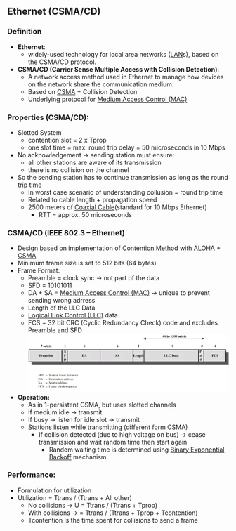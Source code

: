 ## Ethernet (CSMA/CD)

### Definition
- **Ethernet**:
	- widely-used technology for local area networks ([LAN](LAN.md)s), based on the CSMA/CD protocol.
- **CSMA/CD (Carrier Sense Multiple Access with Collision Detection)**: 
	- A network access method used in Ethernet to manage how devices on the network share the communication medium.
	- Based on [CSMA](CSMA.md) + Collision Detection
	- Underlying protocol for [Medium Access Control (MAC)](Medium%20Access%20Control%20(MAC).md)
### Properties (CSMA/CD):
- Slotted System
	- contention slot = 2 x Tprop
	- one slot time = max. round trip delay = 50 microseconds in 10 Mbps
- No acknowledgement -> sending station must ensure:
	- all other stations are aware of its transmission
	- there is no collision on the channel
- So the sending station has to continue transmission as long as the round trip time
	- In worst case scenario of understanding collusion = round trip time
	- Related to cable length + propagation speed
	- 2500 meters of [Coaxial Cable](Coaxial%20Cable.md)(standard for 10 Mbps Ethernet)
		- RTT = approx. 50 microseconds
### CSMA/CD (IEEE 802.3 – Ethernet)
- Design based on implementation of [Contention Method](Asynchronous%20(dynamic)%20Solutions.md#Contention%20Method) with [ALOHA](ALOHA.md) + [CSMA](CSMA.md)
- Minimum frame size is set to 512 bits (64 bytes)
- Frame Format:
	- Preamble = clock sync -> not part of the data  
	- SFD = 10101011
	- DA + SA = [Medium Access Control (MAC)](Medium%20Access%20Control%20(MAC).md) -> unique to prevent sending wrong adrress
	- Length of the LLC Data
	- [Logical Link Control (LLC)](Logical%20Link%20Control%20(LLC).md) data
	- FCS = 32 bit CRC (Cyclic Redundancy Check) code and excludes Preamble and SFD
![](../../Attachments/CSMA-CDFrameFormat.png)
- **Operation:**
	- As in 1-persistent CSMA, but uses slotted channels
	- If medium idle -> transmit
	- If busy -> listen for idle slot -> transmit
	- Stations listen while transmitting (different form CSMA)
		- If collision detected (due to high voltage on bus) -> cease transmission and wait random time then start again
			- Random waiting time is determined using [Binary Exponential Backoff](Binary%20Exponential%20Backoff.md) mechanism
### Performance:
- Formulation for utilization
- Utilization = Ttrans / (Ttrans + All other)
	- No collisions  -> U = Ttrans / (Ttrans + Tprop)
	- With collisions  ->  = Ttrans / (Ttrans + Tprop + Tcontention)
	- Tcontention is the time spent for collisions to send a frame


